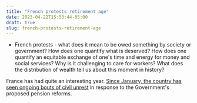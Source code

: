 ```yaml
---
title: "French protests retirement age"
date: 2023-04-22T15:53:44-05:00
draft: true
slug: french-protests-retirement-age
---
```


- French protests - what does it mean to be owed something by society or government?
  How does one quantify what is deserved?
  How does one quantify an equitable exchange of one's time and energy for money and social services?
  Why is it challenging to care for workers? What does the distribution of wealth tell us about this moment in history?

France has had quite an interesting year. [Since January, the country has seen ongoing bouts of civil unrest](https://en.wikipedia.org/wiki/2023_French_pension_reform_unrest) in response to the Government's proposed pension reforms.
